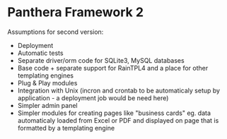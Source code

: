 Panthera Framework 2
========

Assumptions for second version:

- Deployment
- Automatic tests
- Separate driver/orm code for SQLite3, MySQL databases
- Base code + separate support for RainTPL4 and a place for other templating engines
- Plug & Play modules
- Integration with Unix (incron and crontab to be automaticaly setup by application - a deployment job would be need here)
- Simpler admin panel
- Simpler modules for creating pages like "business cards" eg. data automaticaly loaded from Excel or PDF and displayed on page
that is formatted by a templating engine